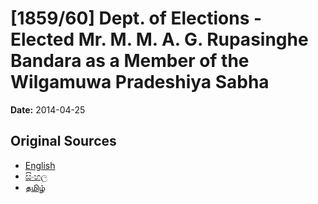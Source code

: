 # [1859/60] Dept. of Elections - Elected Mr. M. M. A. G. Rupasinghe Bandara as a Member of the Wilgamuwa Pradeshiya Sabha

**Date:** 2014-04-25

## Original Sources

- [English](https://documents.gov.lk/view/extra-gazettes/2014/4/1859-60_E.pdf)
- [සිංහල](https://documents.gov.lk/view/extra-gazettes/2014/4/1859-60_S.pdf)
- [தமிழ்](https://documents.gov.lk/view/extra-gazettes/2014/4/1859-60_T.pdf)
